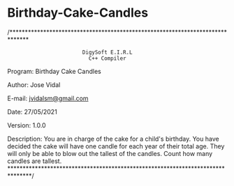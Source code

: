 # Birthday-Cake-Candles
/******************************************************************************

                            DigySoft E.I.R.L
                              C++ Compiler

Program: Birthday Cake Candles

Author: Jose Vidal

E-mail: jvidalsm@gmail.com

Date: 27/05/2021

Version: 1.0.0

Description:
You are in charge of the cake for a child's birthday. You have decided the cake
will have one candle for each year of their total age. They will only be able to
blow out the tallest of the candles. Count how many candles are tallest.
*******************************************************************************/
